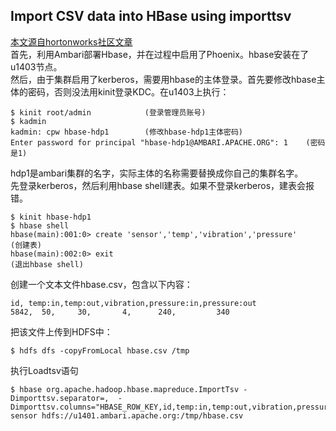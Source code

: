## Import CSV data into HBase using importtsv
[本文源自hortonworks社区文章](https://community.hortonworks.com/articles/4942/import-csv-data-into-hbase-using-importtsv.html)  
首先，利用Ambari部署Hbase，并在过程中启用了Phoenix。hbase安装在了u1403节点。  
然后，由于集群启用了kerberos，需要用hbase的主体登录。首先要修改hbase主体的密码，否则没法用kinit登录KDC。在u1403上执行：
```
$ kinit root/admin            (登录管理员账号)
$ kadmin 
kadmin: cpw hbase-hdp1        (修改hbase-hdp1主体密码)
Enter password for principal "hbase-hdp1@AMBARI.APACHE.ORG": 1    (密码是1)
```
hdp1是ambari集群的名字，实际主体的名称需要替换成你自己的集群名字。  
先登录kerberos，然后利用hbase shell建表。如果不登录kerberos，建表会报错。  
```
$ kinit hbase-hdp1            
$ hbase shell
hbase(main):001:0> create 'sensor','temp','vibration','pressure'    (创建表)
hbase(main):002:0> exit                                             (退出hbase shell)
```  
创建一个文本文件hbase.csv，包含以下内容：
```
id, temp:in,temp:out,vibration,pressure:in,pressure:out
5842,  50,     30,       4,      240,         340
```
把该文件上传到HDFS中：
```
$ hdfs dfs -copyFromLocal hbase.csv /tmp
```
执行Loadtsv语句
```
$ hbase org.apache.hadoop.hbase.mapreduce.ImportTsv -Dimporttsv.separator=,  -Dimporttsv.columns="HBASE_ROW_KEY,id,temp:in,temp:out,vibration,pressure:in,pressure:out" sensor hdfs://u1401.ambari.apache.org:/tmp/hbase.csv
```